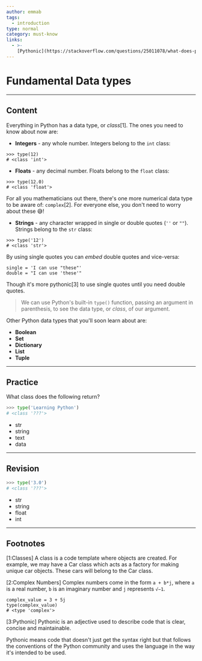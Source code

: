 ```yaml
---
author: emmab
tags:
  - introduction
type: normal
category: must-know
links:
  - >-
    [Pythonic](https://stackoverflow.com/questions/25011078/what-does-pythonic-mean){website}
---
```


# Fundamental Data types


---

## Content

Everything in Python has a data type, or *class*[1]. The ones you need to know about now are:

- **Integers** - any whole number. Integers belong to the `int` class:

```plain-text
>>> type(12)
# <class 'int'>
```

- **Floats** - any decimal number. Floats belong to the `float` class:

```plain-text
>>> type(12.0)
# <class 'float'>
```

For all you mathematicians out there, there's one more numerical data type to be aware of: `complex`[2]. For everyone else, you don't need to worry about these 😅!

- **Strings** - any character wrapped in single or double quotes (`''` or `""`). Strings belong to the `str` class:

```plain-text
>>> type('12')
# <class 'str'>
```

By using single quotes you can *embed* double quotes and vice-versa:

```plain-text
single = 'I can use "these"'
double = "I can use 'these'"
```

Though it's more pythonic[3] to use single quotes until you need double quotes.

> We can use Python's built-in `type()` function, passing an argument in parenthesis, to see the data type, or *class*, of our argument.

Other Python data types that you'll soon learn about are:

- **Boolean**
- **Set**
- **Dictionary**
- **List**
- **Tuple**


---

## Practice

What class does the following return?

```python
>>> type('Learning Python')
# <class '???'>
```

- str
- string
- text
- data


---

## Revision

```python
>>> type('3.0')
# <class '???'>
```

- str
- string
- float
- int


---

## Footnotes

[1:Classes]
A class is a code template where objects are created. For example, we may have a Car class which acts as a factory for making unique car objects. These cars will belong to the Car class.

[2:Complex Numbers]
Complex numbers come in the form `a + b*j`, where `a` is a real number, `b` is an imaginary number and `j` represents `√−1`.

```plain-text
complex_value = 3 + 5j
type(complex_value)
# <type 'complex'>
```

[3:Pythonic]
Pythonic is an adjective used to describe code that is clear, concise and maintainable.

Pythonic means code that doesn't just get the syntax right but that follows the conventions of the Python community and uses the language in the way it's intended to be used.
 
